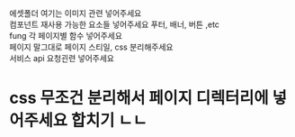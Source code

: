 에셋폴더  여기는 이미지 관련 넣어주세요 <br>
컴포넌트  재사용 가능한 요소들 넣어주세요 푸터, 배너, 버튼 ,etc<br>
fung 각 페이지별 함수 넣어주세요 <br>
페이지  말그대로 페이지 스티일, css 분리해주세요<br>
서비스 api 요청괸련 넣어주세요 <br>
<h1> css 무조건 분리해서 페이지 디렉터리에 넣어주세요 합치기 ㄴㄴ </h1>
